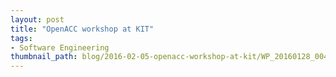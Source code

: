 ```yaml
---
layout: post
title: "OpenACC workshop at KIT"
tags:
- Software Engineering
thumbnail_path: blog/2016-02-05-openacc-workshop-at-kit/WP_20160128_004.jpg
---
```

